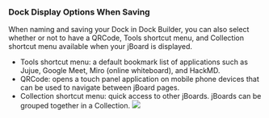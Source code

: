 ### Dock Display Options When Saving
When naming and saving your Dock in Dock Builder, you can also select whether or not to have a QRCode, Tools shortcut menu, and Collection shortcut menu available when your jBoard is displayed. 
- Tools shortcut menu: a default bookmark list of applications such as Jujue, Google Meet, Miro (online whiteboard), and HackMD. 
- QRCode: opens a touch panel application on mobile phone devices that can be used to navigate between jBoard pages.
- Collection shortcut menu: quick access to other jBoards. jBoards can be grouped together in a Collection. 
![](https://i.imgur.com/2t6TTwE.png)
